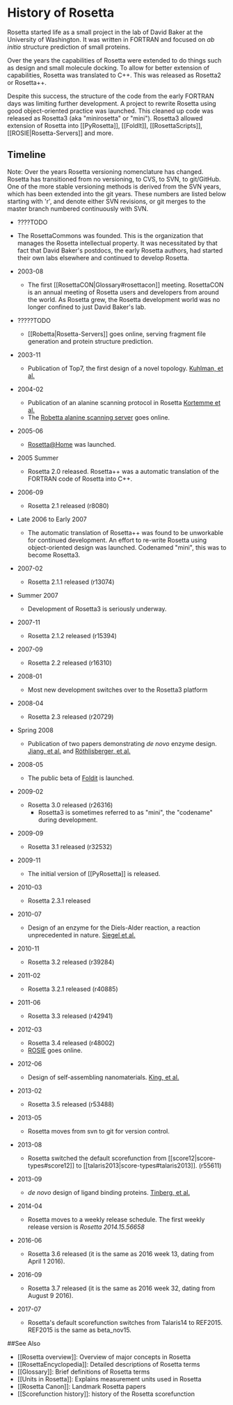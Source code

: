 History of Rosetta
==================

Rosetta started life as a small project in the lab of David Baker at the University of Washington.
It was written in FORTRAN and focused on *ab initio* structure prediction of small proteins.

Over the years the capabilities of Rosetta were extended to do things such as design and small molecule docking.
To allow for better extension of capabilities, Rosetta was translated to C++. This was released as Rosetta2 or Rosetta++.

Despite this success, the structure of the code from the early FORTRAN days was limiting further development.
A project to rewrite Rosetta using good object-oriented practice was launched. This cleaned up code was released as Rosetta3 
(aka "minirosetta" or "mini"). Rosetta3 allowed extension of Rosetta into [[PyRosetta]], [[FoldIt]], [[RosettaScripts]], [[ROSIE|Rosetta-Servers]] and more.  

Timeline
--------

Note: Over the years Rosetta versioning nomenclature has changed. Rosetta has transitioned from no versioning, to CVS, to SVN, to git/GitHub. One of the more stable versioning methods is derived from the SVN years, which has been extended into the git years. These numbers are listed below starting with 'r', and denote either SVN revisions, or git merges to the master branch numbered continuously with SVN.

* ????TODO
 * The RosettaCommons was founded.
This is the organization that manages the Rosetta intellectual property.
It was necessitated by that fact that David Baker's postdocs, the early Rosetta authors, had started their own labs elsewhere and continued to develop Rosetta.


* 2003-08
    * The first [[RosettaCON|Glossary#rosettacon]] meeting. RosettaCON is an annual meeting of Rosetta users and developers from around the world.
As Rosetta grew, the Rosetta development world was no longer confined to just David Baker's lab.

* ?????TODO
    * [[Robetta|Rosetta-Servers]] goes online, serving fragment file generation and protein structure prediction.

* 2003-11
    * Publication of Top7, the first design of a novel topology. [Kuhlman, et al.](http://www.sciencemag.org/content/302/5649/1364) 

* 2004-02 
    * Publication of an alanine scanning protocol in Rosetta [Kortemme et al.](http://stke.sciencemag.org/cgi/content/full/sigtrans;2004/219/pl2)
    * The [Robetta alanine scanning server](http://robetta.bakerlab.org/alascansubmit.jsp) goes online.

* 2005-06
    * [Rosetta@Home](http://en.wikipedia.org/wiki/Rosetta@home) was launched.

* 2005 Summer
    * Rosetta 2.0 released. Rosetta++ was a automatic translation of the FORTRAN code of Rosetta into C++.

* 2006-09
    * Rosetta 2.1 released (r8080)

* Late 2006 to Early 2007
    * The automatic translation of Rosetta++ was found to be unworkable for continued development. An effort to re-write Rosetta using object-oriented design was launched. Codenamed "mini", this was to become Rosetta3. 

* 2007-02
    * Rosetta 2.1.1 released (r13074)

* Summer 2007
    * Development of Rosetta3 is seriously underway.

* 2007-11
    * Rosetta 2.1.2 released (r15394)

* 2007-09
    * Rosetta 2.2 released (r16310)

* 2008-01
    * Most new development switches over to the Rosetta3 platform 

* 2008-04
    * Rosetta 2.3 released (r20729)

* Spring 2008
    * Publication of two papers demonstrating *de novo* enzyme design. [Jiang, et al.](http://www.sciencemag.org/content/319/5868/1387) and [Röthlisberger, et al.](http://www.nature.com/nature/journal/v453/n7192/full/nature06879.html)

* 2008-05
    * The public beta of [Foldit](http://fold.it) is launched.

* 2009-02
    * Rosetta 3.0 released (r26316)
        * Rosetta3 is sometimes referred to as "mini", the "codename" during development.

* 2009-09
    * Rosetta 3.1 released (r32532)

* 2009-11
    * The initial version of [[PyRosetta]] is released.

* 2010-03
    * Rosetta 2.3.1 released

* 2010-07
    * Design of an enzyme for the Diels-Alder reaction, a reaction unprecedented in nature. [Siegel et al.](http://www.sciencemag.org/content/329/5989/309)

* 2010-11
    * Rosetta 3.2 released (r39284)

* 2011-02
    * Rosetta 3.2.1 released (r40885)

* 2011-06
    * Rosetta 3.3 released (r42941)

* 2012-03
    * Rosetta 3.4 released (r48002)
    * [ROSIE](http://rosie.graylab.jhu.edu/about) goes online.

* 2012-06
    * Design of self-assembling nanomaterials. [King, et al.](http://www.sciencemag.org/content/336/6085/1171)

* 2013-02
    * Rosetta 3.5 released (r53488)

* 2013-05
    * Rosetta moves from svn to git for version control.

* 2013-08
    * Rosetta switched the default scorefunction from [[score12|score-types#score12]] to [[talaris2013|score-types#talaris2013]]. (r55611)

* 2013-09
    * *de novo* design of ligand binding proteins. [Tinberg, et al.](http://www.nature.com/nature/journal/v501/n7466/full/nature12443.html) 

* 2014-04
    * Rosetta moves to a weekly release schedule. The first weekly release version is *Rosetta 2014.15.56658*

* 2016-06
    * Rosetta 3.6 released (it is the same as 2016 week 13, dating from April 1 2016).

* 2016-09
    * Rosetta 3.7 released (it is the same as 2016 week 32, dating from August 9 2016).

* 2017-07
    * Rosetta's default scorefunction switches from Talaris14 to REF2015.  REF2015 is the same as beta_nov15.

##See Also

* [[Rosetta overview]]: Overview of major concepts in Rosetta
* [[RosettaEncyclopedia]]: Detailed descriptions of Rosetta terms
* [[Glossary]]: Brief definitions of Rosetta terms
* [[Units in Rosetta]]: Explains measurement units used in Rosetta
* [[Rosetta Canon]]: Landmark Rosetta papers
* [[Scorefunction history]]: history of the Rosetta scorefunction

<!-- Hidden keywords for Gollum's search tool (which is grep), repeats to bump in listing)
History
History
History
History
History
History
History
History
History
History
History
History
History
History
History
History
--->